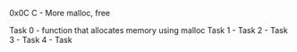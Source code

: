 0x0C C - More malloc, free

Task 0 - function that allocates memory using malloc Task 1 - Task 2 - Task 3 - Task 4 - Task 
